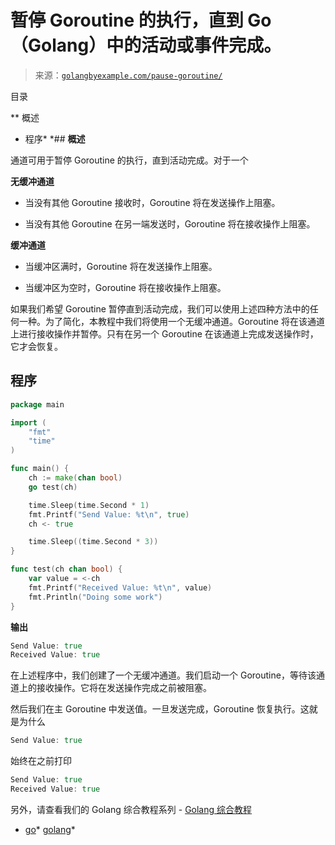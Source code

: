 <!--yml

类别：未分类

日期：2024-10-13 06:34:50

-->

# 暂停 Goroutine 的执行，直到 Go（Golang）中的活动或事件完成。

> 来源：[`golangbyexample.com/pause-goroutine/`](https://golangbyexample.com/pause-goroutine/)

目录

**   概述

+   程序*  *## **概述**

通道可用于暂停 Goroutine 的执行，直到活动完成。对于一个

**无缓冲通道**

+   当没有其他 Goroutine 接收时，Goroutine 将在发送操作上阻塞。

+   当没有其他 Goroutine 在另一端发送时，Goroutine 将在接收操作上阻塞。

**缓冲通道**

+   当缓冲区满时，Goroutine 将在发送操作上阻塞。

+   当缓冲区为空时，Goroutine 将在接收操作上阻塞。

如果我们希望 Goroutine 暂停直到活动完成，我们可以使用上述四种方法中的任何一种。为了简化，本教程中我们将使用一个无缓冲通道。Goroutine 将在该通道上进行接收操作并暂停。只有在另一个 Goroutine 在该通道上完成发送操作时，它才会恢复。

## **程序**

```go
package main

import (
	"fmt"
	"time"
)

func main() {
	ch := make(chan bool)
	go test(ch)

	time.Sleep(time.Second * 1)
	fmt.Printf("Send Value: %t\n", true)
	ch <- true

	time.Sleep((time.Second * 3))
}

func test(ch chan bool) {
	var value = <-ch
	fmt.Printf("Received Value: %t\n", value)
	fmt.Println("Doing some work")
}
```

**输出**

```go
Send Value: true
Received Value: true
```

在上述程序中，我们创建了一个无缓冲通道。我们启动一个 Goroutine，等待该通道上的接收操作。它将在发送操作完成之前被阻塞。

然后我们在主 Goroutine 中发送值。一旦发送完成，Goroutine 恢复执行。这就是为什么

```go
Send Value: true
```

始终在之前打印

```go
Send Value: true
Received Value: true
```

另外，请查看我们的 Golang 综合教程系列 - [Golang 综合教程](https://golangbyexample.com/golang-comprehensive-tutorial/)

+   [go](https://golangbyexample.com/tag/go/)*   [golang](https://golangbyexample.com/tag/golang/)*
